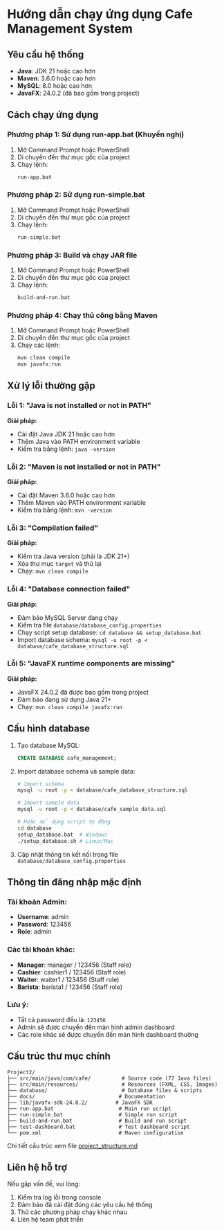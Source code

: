 # Hướng dẫn chạy ứng dụng Cafe Management System

## Yêu cầu hệ thống

- **Java**: JDK 21 hoặc cao hơn
- **Maven**: 3.6.0 hoặc cao hơn
- **MySQL**: 8.0 hoặc cao hơn
- **JavaFX**: 24.0.2 (đã bao gồm trong project)

## Cách chạy ứng dụng

### Phương pháp 1: Sử dụng run-app.bat (Khuyến nghị)

1. Mở Command Prompt hoặc PowerShell
2. Di chuyển đến thư mục gốc của project
3. Chạy lệnh:
   ```bash
   run-app.bat
   ```

### Phương pháp 2: Sử dụng run-simple.bat

1. Mở Command Prompt hoặc PowerShell
2. Di chuyển đến thư mục gốc của project
3. Chạy lệnh:
   ```bash
   run-simple.bat
   ```

### Phương pháp 3: Build và chạy JAR file

1. Mở Command Prompt hoặc PowerShell
2. Di chuyển đến thư mục gốc của project
3. Chạy lệnh:
   ```bash
   build-and-run.bat
   ```

### Phương pháp 4: Chạy thủ công bằng Maven

1. Mở Command Prompt hoặc PowerShell
2. Di chuyển đến thư mục gốc của project
3. Chạy các lệnh:
   ```bash
   mvn clean compile
   mvn javafx:run
   ```

## Xử lý lỗi thường gặp

### Lỗi 1: "Java is not installed or not in PATH"
**Giải pháp:**
- Cài đặt Java JDK 21 hoặc cao hơn
- Thêm Java vào PATH environment variable
- Kiểm tra bằng lệnh: `java -version`

### Lỗi 2: "Maven is not installed or not in PATH"
**Giải pháp:**
- Cài đặt Maven 3.6.0 hoặc cao hơn
- Thêm Maven vào PATH environment variable
- Kiểm tra bằng lệnh: `mvn -version`

### Lỗi 3: "Compilation failed"
**Giải pháp:**
- Kiểm tra Java version (phải là JDK 21+)
- Xóa thư mục `target` và thử lại
- Chạy: `mvn clean compile`

### Lỗi 4: "Database connection failed"
**Giải pháp:**
- Đảm bảo MySQL Server đang chạy
- Kiểm tra file `database/database_config.properties`
- Chạy script setup database: `cd database && setup_database.bat`
- Import database schema: `mysql -u root -p < database/cafe_database_structure.sql`

### Lỗi 5: "JavaFX runtime components are missing"
**Giải pháp:**
- JavaFX 24.0.2 đã được bao gồm trong project
- Đảm bảo đang sử dụng Java 21+
- Chạy: `mvn clean compile javafx:run`

## Cấu hình database

1. Tạo database MySQL:
   ```sql
   CREATE DATABASE cafe_management;
   ```

2. Import database schema và sample data:
   ```bash
   # Import schema
   mysql -u root -p < database/cafe_database_structure.sql
   
   # Import sample data
   mysql -u root -p < database/cafe_sample_data.sql
   
   # Hoặc sử dụng script tự động
   cd database
   setup_database.bat  # Windows
   ./setup_database.sh # Linux/Mac
   ```

3. Cập nhật thông tin kết nối trong file `database/database_config.properties`

## Thông tin đăng nhập mặc định

### Tài khoản Admin:
- **Username**: admin
- **Password**: 123456
- **Role**: admin

### Các tài khoản khác:
- **Manager**: manager / 123456 (Staff role)
- **Cashier**: cashier1 / 123456 (Staff role)
- **Waiter**: waiter1 / 123456 (Staff role)
- **Barista**: barista1 / 123456 (Staff role)

### Lưu ý:
- Tất cả password đều là: `123456`
- Admin sẽ được chuyển đến màn hình admin dashboard
- Các role khác sẽ được chuyển đến màn hình dashboard thường

## Cấu trúc thư mục chính

```
Project2/
├── src/main/java/com/cafe/          # Source code (77 Java files)
├── src/main/resources/              # Resources (FXML, CSS, Images)
├── database/                        # Database files & scripts
├── docs/                           # Documentation
├── lib/javafx-sdk-24.0.2/         # JavaFX SDK
├── run-app.bat                     # Main run script
├── run-simple.bat                  # Simple run script
├── build-and-run.bat               # Build and run script
├── test-dashboard.bat              # Test dashboard script
└── pom.xml                         # Maven configuration
```

Chi tiết cấu trúc xem file [project_structure.md](project_structure.md)

## Liên hệ hỗ trợ

Nếu gặp vấn đề, vui lòng:
1. Kiểm tra log lỗi trong console
2. Đảm bảo đã cài đặt đúng các yêu cầu hệ thống
3. Thử các phương pháp chạy khác nhau
4. Liên hệ team phát triển 